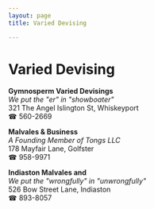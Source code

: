 ```yaml
---
layout: page 
title: Varied Devising

---
```



# Varied Devising


 **Gymnosperm Varied Devisings**  
_We put the "er" in "showboater"_  
321 The Angel Islington St, Whiskeyport  
☎ 560-2669

**Malvales & Business**  
_A Founding Member of Tongs LLC_  
178 Mayfair Lane, Golfster  
☎ 958-9971

**Indiaston Malvales and**  
_We put the "wrongfully" in "unwrongfully"_  
526 Bow Street Lane, Indiaston  
☎ 893-8057

